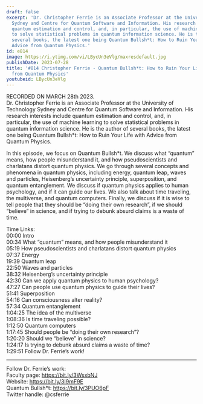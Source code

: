 ```yaml
---
draft: false
excerpt: 'Dr. Christopher Ferrie is an Associate Professor at the University of Technology
  Sydney and Centre for Quantum Software and Information. His research interests include
  quantum estimation and control, and, in particular, the use of machine learning
  to solve statistical problems in quantum information science. He is the author of
  several books, the latest one being Quantum Bullsh*t: How to Ruin Your Life with
  Advice from Quantum Physics.'
id: e814
image: https://i.ytimg.com/vi/LBycUn3eVlg/maxresdefault.jpg
publishDate: 2023-07-28
title: '#814 Christopher Ferrie - Quantum Bullsh*t: How to Ruin Your Life with Advice
  from Quantum Physics'
youtubeid: LBycUn3eVlg
---
```

RECORDED ON MARCH 28th 2023.  
Dr. Christopher Ferrie is an Associate Professor at the University of Technology Sydney and Centre for Quantum Software and Information. His research interests include quantum estimation and control, and, in particular, the use of machine learning to solve statistical problems in quantum information science. He is the author of several books, the latest one being Quantum Bullsh*t: How to Ruin Your Life with Advice from Quantum Physics.

In this episode, we focus on Quantum Bullsh*t. We discuss what “quantum” means, how people misunderstand it, and how pseudoscientists and charlatans distort quantum physics. We go through several concepts and phenomena in quantum physics, including energy, quantum leap, waves and particles, Heisenberg’s uncertainty principle, superposition, and quantum entanglement. We discuss if quantum physics applies to human psychology, and if it can guide our lives. We also talk about time traveling, the multiverse, and quantum computers. Finally, we discuss if it is wise to tell people that they should be “doing their own research”, if we should “believe” in science, and if trying to debunk absurd claims is a waste of time.

Time Links:  
00:00 Intro  
00:34  What “quantum” means, and how people misunderstand it  
05:19  How pseudoscientists and charlatans distort quantum physics  
07:37  Energy  
19:39  Quantum leap  
22:50  Waves and particles  
38:32  Heisenberg’s uncertainty principle  
42:30  Can we apply quantum physics to human psychology?  
47:27  Can people use quantum physics to guide their lives?  
51:41  Superposition  
54:16  Can consciousness alter reality?  
57:34  Quantum entanglement  
1:04:25  The idea of the multiverse  
1:08:36  Is time traveling possible?  
1:12:50  Quantum computers  
1:17:45  Should people be “doing their own research”?  
1:20:20  Should we “believe” in science?  
1:24:17  Is trying to debunk absurd claims a waste of time?  
1:29:51  Follow Dr. Ferrie’s work!

---

Follow Dr. Ferrie’s work:  
Faculty page: https://bit.ly/3WsxbNJ  
Website: https://bit.ly/3I9mF9E  
Quantum Bullsh*t: https://bit.ly/3PUO6pF  
Twitter handle: @csferrie
